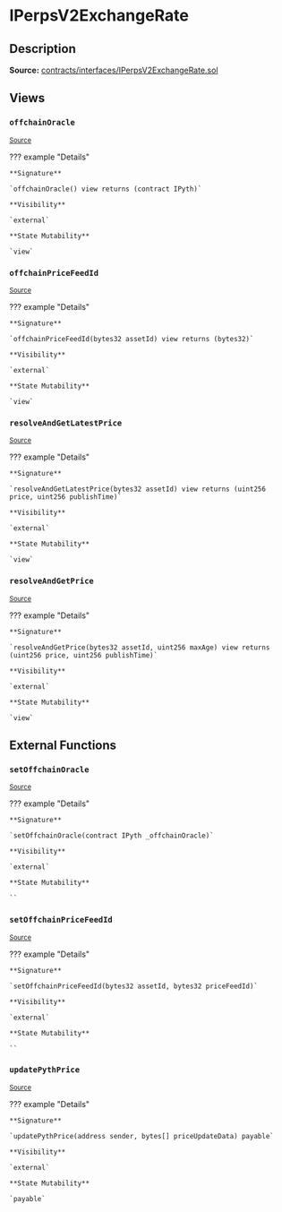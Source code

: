 # IPerpsV2ExchangeRate

## Description

**Source:** [contracts/interfaces/IPerpsV2ExchangeRate.sol](https://github.com/Synthetixio/synthetix/tree/v2.85.0/contracts/interfaces/IPerpsV2ExchangeRate.sol)

## Views

### `offchainOracle`

<sub>[Source](https://github.com/Synthetixio/synthetix/tree/v2.85.0/contracts/interfaces/IPerpsV2ExchangeRate.sol#L14)</sub>

??? example "Details"

    **Signature**

    `offchainOracle() view returns (contract IPyth)`

    **Visibility**

    `external`

    **State Mutability**

    `view`

### `offchainPriceFeedId`

<sub>[Source](https://github.com/Synthetixio/synthetix/tree/v2.85.0/contracts/interfaces/IPerpsV2ExchangeRate.sol#L16)</sub>

??? example "Details"

    **Signature**

    `offchainPriceFeedId(bytes32 assetId) view returns (bytes32)`

    **Visibility**

    `external`

    **State Mutability**

    `view`

### `resolveAndGetLatestPrice`

<sub>[Source](https://github.com/Synthetixio/synthetix/tree/v2.85.0/contracts/interfaces/IPerpsV2ExchangeRate.sol#L26)</sub>

??? example "Details"

    **Signature**

    `resolveAndGetLatestPrice(bytes32 assetId) view returns (uint256 price, uint256 publishTime)`

    **Visibility**

    `external`

    **State Mutability**

    `view`

### `resolveAndGetPrice`

<sub>[Source](https://github.com/Synthetixio/synthetix/tree/v2.85.0/contracts/interfaces/IPerpsV2ExchangeRate.sol#L23)</sub>

??? example "Details"

    **Signature**

    `resolveAndGetPrice(bytes32 assetId, uint256 maxAge) view returns (uint256 price, uint256 publishTime)`

    **Visibility**

    `external`

    **State Mutability**

    `view`

## External Functions

### `setOffchainOracle`

<sub>[Source](https://github.com/Synthetixio/synthetix/tree/v2.85.0/contracts/interfaces/IPerpsV2ExchangeRate.sol#L8)</sub>

??? example "Details"

    **Signature**

    `setOffchainOracle(contract IPyth _offchainOracle)`

    **Visibility**

    `external`

    **State Mutability**

    ``

### `setOffchainPriceFeedId`

<sub>[Source](https://github.com/Synthetixio/synthetix/tree/v2.85.0/contracts/interfaces/IPerpsV2ExchangeRate.sol#L10)</sub>

??? example "Details"

    **Signature**

    `setOffchainPriceFeedId(bytes32 assetId, bytes32 priceFeedId)`

    **Visibility**

    `external`

    **State Mutability**

    ``

### `updatePythPrice`

<sub>[Source](https://github.com/Synthetixio/synthetix/tree/v2.85.0/contracts/interfaces/IPerpsV2ExchangeRate.sol#L20)</sub>

??? example "Details"

    **Signature**

    `updatePythPrice(address sender, bytes[] priceUpdateData) payable`

    **Visibility**

    `external`

    **State Mutability**

    `payable`

